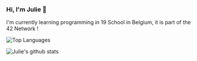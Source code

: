 ### Hi, I'm Julie 👋

I'm currently learning programming in 19 School in Belgium, it is part of the 42 Network !

<!--
**juliedartois/juliedartois** is a ✨ _special_ ✨ repository because its `README.md` (this file) appears on your GitHub profile.

Here are some ideas to get you started:

- 🔭 I’m currently working on ...
- 🌱 I’m currently learning ...
- 👯 I’m looking to collaborate on ...
- 🤔 I’m looking for help with ...
- 💬 Ask me about ...
- 📫 How to reach me: ...
- 😄 Pronouns: ...
- ⚡ Fun fact: ...
-->

![Top Languages](https://github-readme-stats.vercel.app/api/top-langs/?username=juliedartois&theme=tokyonight)


![Julie's github stats](https://github-readme-stats.vercel.app/api?username=juliedartois&count_private=true?theme=tokyonight)

